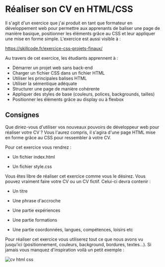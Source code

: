 # Réaliser son CV en HTML/CSS

Il s'agit d'un exercice que j'ai produit en tant que formateur en développement web pour permettre aux apprenants de baliser une page de manière basique, positionner les éléments grâce au CSS et leur appliquer une mise en forme simple. L'exercice est aussi visible à :

https://skillcode.fr/exercice-css-projets-finaux/

Au travers de cet exercice, les étudiants apprennent à :
- Démarrer un projet web sans back-end
- Charger un fichier CSS dans un fichier HTML
- Utiliser les principales balises HTML
- Utiliser la sémentique adéquate
- Structurer une page de manière cohérente
- Appliquer des styles de base (couleurs, polices, backgrounds, tailles)
- Positionner les éléments grâce au display ou à flexbox

## Consignes

Que diriez-vous d'utiliser vos nouveaux pouvoirs de développeur web pour réaliser votre CV ? Vous l'aurez compris, il s'agira d'une page HTML mise en forme grâce au CSS pour ressembler à votre CV.

Pour cet exercice vous rendrez :

- Un fichier index.html

- Un fichier style.css

Vous êtes libre de réaliser cet exercice comme vous le désirez. Vous pouvez vraiment faire votre CV ou un CV fictif. Celui-ci devra contenir :

- Un titre

- Une phrase d'accroche

- Une partie expériences

- Une partie formations

- Une partie coordonnées, langues, compétences, loisirs etc

Pour réaliser cet exercice vous utiliserez tout ce que nous avons vu jusqu'ici (positionnement, couleurs, background, bordures, textes...). Si jamais vous manquez d'inspiration voilà un petit exemple :

![cv html css](https://trello-attachments.s3.amazonaws.com/5859370f5e4809987f4007d2/587e22957d0b1127247ba98b/d675453359ab549cf4841520ec3b28d6/CV.png)
